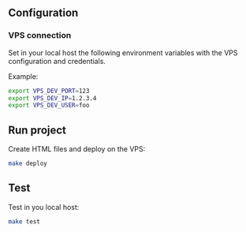## Configuration

### VPS connection

Set in your local host the following environment variables with the VPS configuration and credentials.

Example:

```bash
export VPS_DEV_PORT=123
export VPS_DEV_IP=1.2.3.4
export VPS_DEV_USER=foo
```

## Run project

Create HTML files and deploy on the VPS:

```bash
make deploy
```

## Test

Test in you local host:

```bash
make test
```
